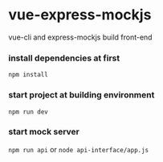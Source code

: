 # vue-express-mockjs
vue-cli and express-mockjs build front-end

### install dependencies at first
`npm install`

### start project at building environment
`npm run dev`

### start mock server
`npm run api` or `node api-interface/app.js`
